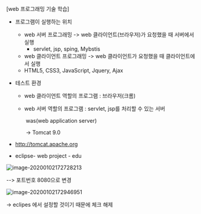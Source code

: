 [web 프로그래밍 기술 학습]

- 프로그램이 실행하는 위치

  

  - web 서버 프로그래밍 -> web 클라이언트(브라우저)가 요청했을 때 서버에서 실행 
    - servlet, jsp, sping, Mybstis
  -  web 클라이언트 프로그래밍 -> web 클라이언트가 요청했을 때 클라이언트에서 실행
    - HTML5, CSS3, JavaScript, Jquery, Ajax

- 테스트 환경

  - web 클라이언트 역할의 프로그램 : 브라우저(크롬)

  - web 서버 역할의 프로그램 : servlet, jsp를 처리할 수 있는 서버

    ​												was(web application server)

    ​												-> Tomcat 9.0

-  http://tomcat.apache.org

- eclipse- web project - edu



![image-20200102172728213](C:\Users\student\AppData\Roaming\Typora\typora-user-images\image-20200102172728213.png)

--> 포트번호 8080으로 변경

![image-20200102172946951](C:\Users\student\AppData\Roaming\Typora\typora-user-images\image-20200102172946951.png)

-> eclipes 에서 설정할 것이기 때문에 체크 해제